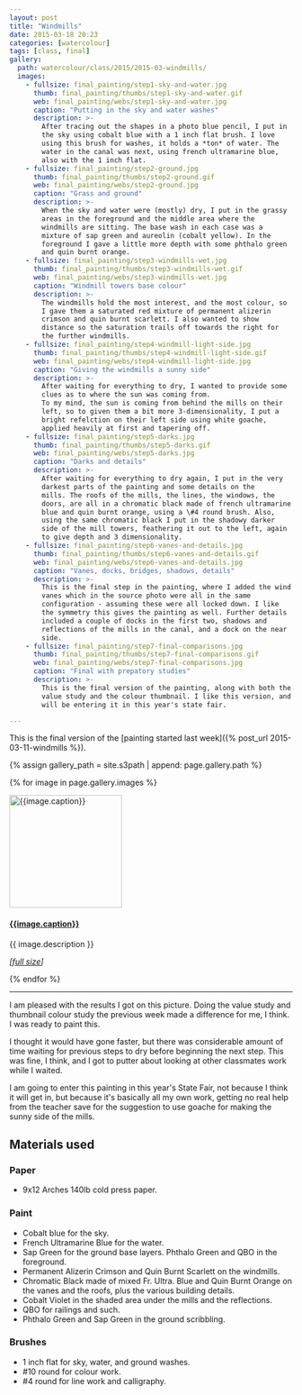 ```yaml
---
layout: post
title: "Windmills"
date: 2015-03-18 20:23
categories: [watercolour]
tags: [class, final]
gallery:
  path: watercolour/class/2015/2015-03-windmills/
  images:
    - fullsize: final_painting/step1-sky-and-water.jpg
      thumb: final_painting/thumbs/step1-sky-and-water.gif
      web: final_painting/webs/step1-sky-and-water.jpg
      caption: "Putting in the sky and water washes"
      description: >-
        After tracing out the shapes in a photo blue pencil, I put in
        the sky using cobalt blue with a 1 inch flat brush. I love
        using this brush for washes, it holds a *ton* of water. The
        water in the canal was next, using french ultramarine blue,
        also with the 1 inch flat.
    - fullsize: final_painting/step2-ground.jpg
      thumb: final_painting/thumbs/step2-ground.gif
      web: final_painting/webs/step2-ground.jpg
      caption: "Grass and ground"
      description: >-
        When the sky and water were (mostly) dry, I put in the grassy
        areas in the foreground and the middle area where the
        windmills are sitting. The base wash in each case was a
        mixture of sap green and aureolin (cobalt yellow). In the
        foreground I gave a little more depth with some phthalo green
        and quin burnt orange.
    - fullsize: final_painting/step3-windmills-wet.jpg
      thumb: final_painting/thumbs/step3-windmills-wet.gif
      web: final_painting/webs/step3-windmills-wet.jpg
      caption: "Windmill towers base colour"
      description: >-
        The windmills hold the most interest, and the most colour, so
        I gave them a saturated red mixture of permanent alizerin
        crimson and quin burnt scarlett. I also wanted to show
        distance so the saturation trails off towards the right for
        the further windmills.
    - fullsize: final_painting/step4-windmill-light-side.jpg
      thumb: final_painting/thumbs/step4-windmill-light-side.gif
      web: final_painting/webs/step4-windmill-light-side.jpg
      caption: "Giving the windmills a sunny side"
      description: >-
        After waiting for everything to dry, I wanted to provide some
        clues as to where the sun was coming from.
        To my mind, the sun is coming from behind the mills on their
        left, so to given them a bit more 3-dimensionality, I put a
        bright refelction on their left side using white goache,
        applied heavily at first and tapering off.
    - fullsize: final_painting/step5-darks.jpg
      thumb: final_painting/thumbs/step5-darks.gif
      web: final_painting/webs/step5-darks.jpg
      caption: "Darks and details"
      description: >-
        After waiting for everything to dry again, I put in the very
        darkest parts of the painting and some details on the
        mills. The roofs of the mills, the lines, the windows, the
        doors, are all in a chromatic black made of french ultramarine
        blue and quin burnt orange, using a \#4 round brush. Also,
        using the same chromatic black I put in the shadowy darker
        side of the mill towers, feathering it out to the left, again
        to give depth and 3 dimensionality.
    - fullsize: final_painting/step6-vanes-and-details.jpg
      thumb: final_painting/thumbs/step6-vanes-and-details.gif
      web: final_painting/webs/step6-vanes-and-details.jpg
      caption: "Vanes, docks, bridges, shadows, details"
      description: >-
        This is the final step in the painting, where I added the wind
        vanes which in the source photo were all in the same
        configuration - assuming these were all locked down. I like
        the symmetry this gives the painting as well. Further details
        included a couple of docks in the first two, shadows and
        reflections of the mills in the canal, and a dock on the near
        side.
    - fullsize: final_painting/step7-final-comparisons.jpg
      thumb: final_painting/thumbs/step7-final-comparisons.gif
      web: final_painting/webs/step7-final-comparisons.jpg
      caption: "Final with prepatory studies"
      description: >-
        This is the final version of the painting, along with both the
        value study and the colour thumbnail. I like this version, and
        will be entering it in this year's state fair.

---
```


This is the final version of the [painting started last week]({% post_url 2015-03-11-windmills %}).

{% assign gallery_path = site.s3path | append: page.gallery.path %}

{% for image in page.gallery.images %}

<div class="media">
<div class="media-left">
<a target="_blank" href="{{image.web | prepend: gallery_path}}"><img
class="media-object" src="{{image.thumb | prepend: gallery_path}}"
alt="{{image.caption}}" width="200px" height="200px" style="min-width: 200px;
min-height: 200px;"></a>
</div>
<div class="media-body">
<h4 class="media-heading"><a target="_blank" href="{{image.web | prepend: gallery_path}}">{{image.caption}}</a></h4>
<p>{{ image.description }}</p>
<p><em>[<a target="_blank" href="{{image.fullsize | prepend: gallery_path}}">full size</a>]</em></p>
</div>
</div>

{% endfor %}


*******

I am pleased with the results I got on this picture. Doing the value
study and thumbnail colour study the previous week made a difference
for me, I think. I was ready to paint this.

I thought it would have gone faster, but there was considerable amount
of time waiting for previous steps to dry before beginning the next
step. This was fine, I think, and I got to putter about looking at
other classmates work while I waited.

I am going to enter this painting in this year's State Fair, not
because I think it will get in, but because it's basically all my own
work, getting no real help from the teacher save for the suggestion to
use goache for making the sunny side of the mills.

## Materials used

### Paper

* 9x12 Arches 140lb cold press paper.

### Paint

* Cobalt blue for the sky.
* French Ultramarine Blue for the water.
* Sap Green for the ground base layers. Phthalo Green and QBO in the foreground.
* Permanent Alizerin Crimson and Quin Burnt Scarlett on the windmills.
* Chromatic Black made of mixed Fr. Ultra. Blue and Quin Burnt Orange
  on the vanes and the roofs, plus the various building details.
* Cobalt Violet in the shaded area under the mills and the reflections.
* QBO for railings and such.
* Phthalo Green and Sap Green in the ground scribbling.

### Brushes

* 1 inch flat for sky, water, and ground washes.
* #10 round for colour work.
* #4 round for line work and calligraphy.
